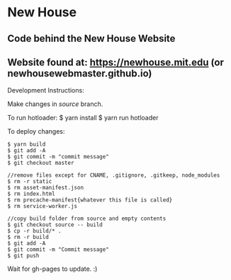 # New House

## Code behind the New House Website

## Website found at: https://newhouse.mit.edu (or newhousewebmaster.github.io)

Development Instructions:


Make changes in *source* branch.

To run hotloader:
    $ yarn install
    $ yarn run hotloader
    
    
To deploy changes:

    $ yarn build
    $ git add -A
    $ git commit -m "commit message"
    $ git checkout master
    
    //remove files except for CNAME, .gitignore, .gitkeep, node_modules
    $ rm -r static
    $ rm asset-manifest.json
    $ rm index.html
    $ rm precache-manifest{whatever this file is called}
    $ rm service-worker.js
    
    //copy build folder from source and empty contents
    $ git checkout source -- build
    $ cp -r build/* .
    $ rm -r build
    $ git add -A
    $ git commit -m "Commit message"
    $ git push	
		
Wait for gh-pages to update. :)
